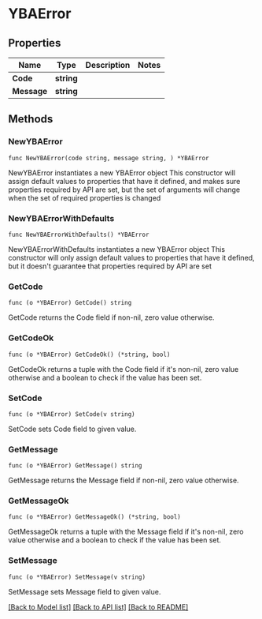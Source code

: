 # YBAError

## Properties

Name | Type | Description | Notes
------------ | ------------- | ------------- | -------------
**Code** | **string** |  | 
**Message** | **string** |  | 

## Methods

### NewYBAError

`func NewYBAError(code string, message string, ) *YBAError`

NewYBAError instantiates a new YBAError object
This constructor will assign default values to properties that have it defined,
and makes sure properties required by API are set, but the set of arguments
will change when the set of required properties is changed

### NewYBAErrorWithDefaults

`func NewYBAErrorWithDefaults() *YBAError`

NewYBAErrorWithDefaults instantiates a new YBAError object
This constructor will only assign default values to properties that have it defined,
but it doesn't guarantee that properties required by API are set

### GetCode

`func (o *YBAError) GetCode() string`

GetCode returns the Code field if non-nil, zero value otherwise.

### GetCodeOk

`func (o *YBAError) GetCodeOk() (*string, bool)`

GetCodeOk returns a tuple with the Code field if it's non-nil, zero value otherwise
and a boolean to check if the value has been set.

### SetCode

`func (o *YBAError) SetCode(v string)`

SetCode sets Code field to given value.


### GetMessage

`func (o *YBAError) GetMessage() string`

GetMessage returns the Message field if non-nil, zero value otherwise.

### GetMessageOk

`func (o *YBAError) GetMessageOk() (*string, bool)`

GetMessageOk returns a tuple with the Message field if it's non-nil, zero value otherwise
and a boolean to check if the value has been set.

### SetMessage

`func (o *YBAError) SetMessage(v string)`

SetMessage sets Message field to given value.



[[Back to Model list]](../README.md#documentation-for-models) [[Back to API list]](../README.md#documentation-for-api-endpoints) [[Back to README]](../README.md)


